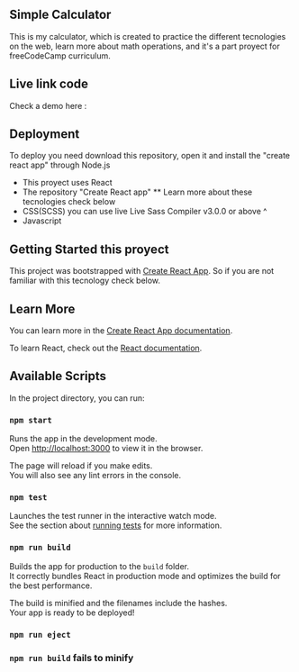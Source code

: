 ## Simple Calculator

This is my calculator, which is created to practice the different tecnologies on the web, learn more about math operations, and it's a part proyect for freeCodeCamp curriculum.

## Live link code 

Check a demo here : 

## Deployment

To deploy you need download this repository, open it and install the "create react app" through Node.js

* This proyect uses React
* The repository "Create React app"
** Learn more about these tecnologies check below 
* CSS(SCSS) you can use live Live Sass Compiler v3.0.0 or above ^
* Javascript

## Getting Started this proyect

This project was bootstrapped with [Create React App](https://github.com/facebook/create-react-app). So if you are not familiar with this tecnology check below.

## Learn More

You can learn more in the [Create React App documentation](https://facebook.github.io/create-react-app/docs/getting-started).

To learn React, check out the [React documentation](https://reactjs.org/).

## Available Scripts

In the project directory, you can run:

### `npm start`

Runs the app in the development mode.\
Open [http://localhost:3000](http://localhost:3000) to view it in the browser.

The page will reload if you make edits.\
You will also see any lint errors in the console.

### `npm test`

Launches the test runner in the interactive watch mode.\
See the section about [running tests](https://facebook.github.io/create-react-app/docs/running-tests) for more information.

### `npm run build`

Builds the app for production to the `build` folder.\
It correctly bundles React in production mode and optimizes the build for the best performance.

The build is minified and the filenames include the hashes.\
Your app is ready to be deployed!

### `npm run eject`

### `npm run build` fails to minify